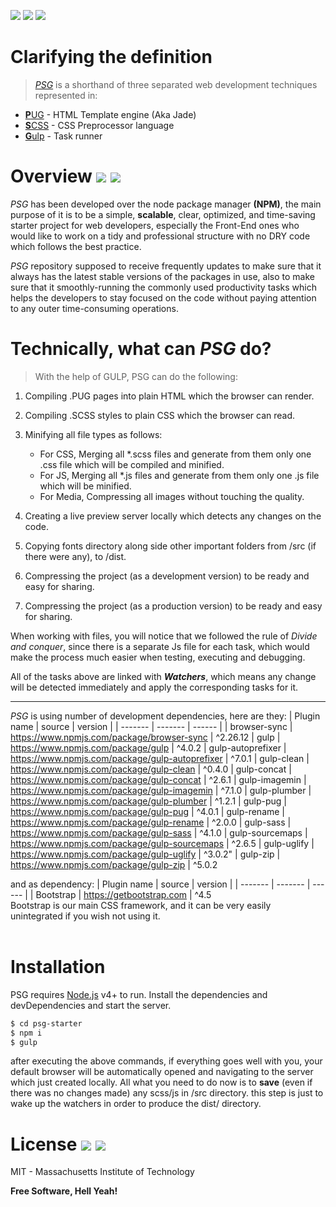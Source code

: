 ![](https://img.shields.io/badge/html5%20-%23E34F26.svg?&style=for-the-badge&logo=html5&logoColor=white) ![](https://img.shields.io/badge/css3%20-%231572B6.svg?&style=for-the-badge&logo=css3&logoColor=white) ![](https://img.shields.io/badge/javascript%20-%23323330.svg?&style=for-the-badge&logo=javascript&logoColor=%23F7DF1E)

# Clarifying the definition

> [_PSG_](https://github.com/mw-shublaq/psg-starter) is a shorthand of three separated web development techniques represented in:

- [**P**UG](https://pugjs.org/api/getting-started.html) - HTML Template engine (Aka Jade)
- [**S**CSS](https://sass-lang.com/) - CSS Preprocessor language
- [**G**ulp](https://gulpjs.com/) - Task runner

# Overview ![](https://img.shields.io/badge/Version-1.7-green.svg) ![](https://img.shields.io/badge/Size-~150%20KB-green.svg)

_PSG_ has been developed over the node package manager **(NPM)**, the main purpose of it is to be a simple, **scalable**, clear, optimized, and time-saving starter project for web developers, especially the Front-End ones who would like to work on a tidy and professional structure with no DRY code which follows the best practice.

_PSG_ repository supposed to receive frequently updates to make sure that it always has the latest stable versions of the packages in use, also to make sure that it smoothly-running the commonly used productivity tasks which helps the developers to stay focused on the code without paying attention to any outer time-consuming operations.

# Technically, what can _PSG_ do?

> With the help of GULP, PSG can do the following:

1. Compiling .PUG pages into plain HTML which the browser can render.

2. Compiling .SCSS styles to plain CSS which the browser can read.

3. Minifying all file types as follows:

   - For CSS, Merging all \*.scss files and generate from them only one .css file which will be compiled and minified.
   - For JS, Merging all \*.js files and generate from them only one .js file which will be minified.
   - For Media, Compressing all images without touching the quality.

4. Creating a live preview server locally which detects any changes on the code.

5. Copying fonts directory along side other important folders from /src (if there were any), to /dist.

6. Compressing the project (as a development version) to be ready and easy for sharing.

7. Compressing the project (as a production version) to be ready and easy for sharing.

When working with files, you will notice that we followed the rule of _Divide and conquer_, since there is a separate Js file for each task, which would make the process much easier when testing, executing and debugging.

All of the tasks above are linked with **_Watchers_**, which means any change will be detected immediately and apply the corresponding tasks for it.

---

_PSG_ is using number of development dependencies, here are they:
| Plugin name | source | version |
| ------- | ------- | ------ |
| browser-sync | https://www.npmjs.com/package/browser-sync | ^2.26.12
| gulp | https://www.npmjs.com/package/gulp | ^4.0.2
| gulp-autoprefixer | https://www.npmjs.com/package/gulp-autoprefixer | ^7.0.1
| gulp-clean | https://www.npmjs.com/package/gulp-clean | ^0.4.0
| gulp-concat | https://www.npmjs.com/package/gulp-concat | ^2.6.1
| gulp-imagemin | https://www.npmjs.com/package/gulp-imagemin | ^7.1.0
| gulp-plumber | https://www.npmjs.com/package/gulp-plumber | ^1.2.1
| gulp-pug | https://www.npmjs.com/package/gulp-pug | ^4.0.1
| gulp-rename | https://www.npmjs.com/package/gulp-rename | ^2.0.0
| gulp-sass | https://www.npmjs.com/package/gulp-sass | ^4.1.0
| gulp-sourcemaps | https://www.npmjs.com/package/gulp-sourcemaps | ^2.6.5
| gulp-uglify | https://www.npmjs.com/package/gulp-uglify | ^3.0.2"
| gulp-zip | https://www.npmjs.com/package/gulp-zip | ^5.0.2
<br>

and as dependency:
| Plugin name | source | version |
| ------- | ------- | ------ |
| Bootstrap | https://getbootstrap.com | ^4.5
<br>
Bootstrap is our main CSS framework, and it can be very easily unintegrated if you wish not using it.
<br>
<br>

# Installation

PSG requires [Node.js](https://nodejs.org/) v4+ to run.
Install the dependencies and devDependencies and start the server.

```sh
$ cd psg-starter
$ npm i
$ gulp
```

after executing the above commands, if everything goes well with you, your default browser will be automatically opened and navigating to the server which just created locally.
All what you need to do now is to **save** (even if there was no changes made) any scss/js in /src directory. this step is just to wake up the watchers in order to produce the dist/ directory.

# License ![](https://img.shields.io/pypi/l/ansicolortags.svg) ![](https://badgen.net/badge/Open%20Source/Yes%21/blue?icon=github)

MIT - Massachusetts Institute of Technology

**Free Software, Hell Yeah!**
